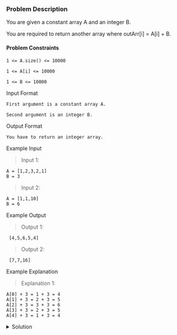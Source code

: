 ### Problem Description

You are given a constant array A and an integer B.

You are required to return another array where outArr[i] = A[i] + B.


#### Problem Constraints
```
1 <= A.size() <= 10000

1 <= A[i] <= 10000

1 <= B <= 10000
```

Input Format
```
First argument is a constant array A.

Second argument is an integer B.
```

Output Format
```
You have to return an integer array.
```


Example Input

>Input 1:
```
A = [1,2,3,2,1]
B = 3
```

>Input 2:
```
A = [1,1,10]
B = 6
```

Example Output

>Output 1:
```
 [4,5,6,5,4] 
```

>Output 2:
```
 [7,7,16] 
```

Example Explanation

>Explanation 1:
```
A[0] + 3 = 1 + 3 = 4
A[1] + 3 = 2 + 3 = 5
A[2] + 3 = 3 + 3 = 6
A[3] + 3 = 2 + 3 = 5
A[4] + 3 = 1 + 3 = 4
```

<details>
  <summary>Solution</summary>
    Solution is not yet added!